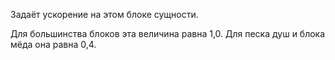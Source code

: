 Задаёт ускорение на этом блоке сущности.

Для большинства блоков эта величина равна 1,0. Для песка душ и блока мёда она равна 0,4.